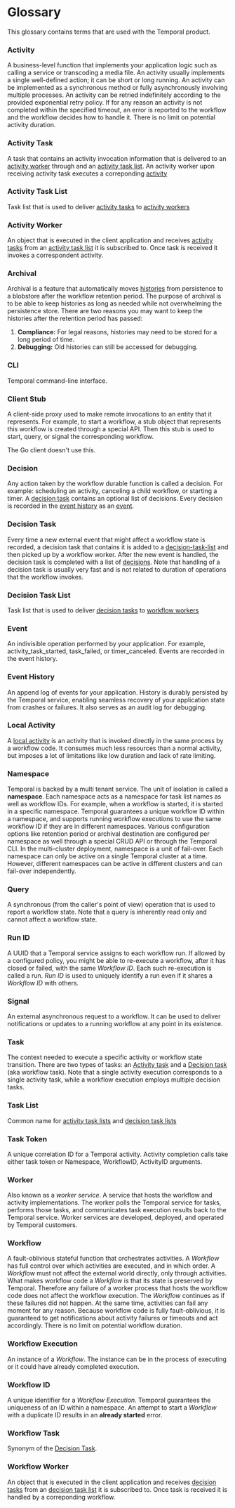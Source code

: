 # Glossary
This glossary contains terms that are used with the Temporal product.

### Activity
A business-level function that implements your application logic such as calling
a service or transcoding a media file. An activity usually implements a single
well-defined action; it can be short or long running. An activity can be implemented
as a synchronous method or fully asynchronously involving multiple processes.
An activity can be retried indefinitely according to the provided exponential retry policy.
If for any reason an activity is not completed within the specified timeout, an error is reported to the workflow and the workflow decides how to handle it. There is no limit on potential activity
duration.

### Activity Task
A task that contains an activity invocation information that is delivered to an [activity worker](#activity-worker) through and an  [activity task list](#activity-task-list). An activity worker upon receiving activity task executes a correponding [activity](#activity)

### Activity Task List
Task list that is used to deliver [activity tasks](#activity-task) to [activity workers](#activity-worker)

### Activity Worker
An object that is executed in the client application and receives [activity tasks](#activity-task) from an  [activity task list](#activity-task-list) it is subscribed to. Once task is received it invokes a correspondent activity.

### Archival
Archival is a feature that automatically moves [histories](#event-history) from persistence to a blobstore after
the workflow retention period. The purpose of archival is to be able to keep histories as long as needed
while not overwhelming the persistence store. There are two reasons you may want
to keep the histories after the retention period has passed:
1. **Compliance:** For legal reasons, histories may need to be stored for a long period of time.
2. **Debugging:** Old histories can still be accessed for debugging.

### CLI
Temporal command-line interface.

### Client Stub
A client-side proxy used to make remote invocations to an entity that it
represents. For example, to start a workflow, a stub object that represents
this workflow is created through a special API. Then this stub is used to start,
query, or signal the corresponding workflow.

The Go client doesn't use this.

### Decision
Any action taken by the workflow durable function is called a decision. For example:
scheduling an activity, canceling a child workflow, or starting a timer. A [decision task](#decision-task) contains an optional list of decisions. Every decision is recorded in the [event history](#event-history) as an [event](#event).

### Decision Task
Every time a new external event that might affect a workflow state is recorded, a decision task that contains it is added to a [decision-task-list](#decision-task-list) and then picked up by a workflow worker. After the new event is handled, the decision task is completed with a list of [decisions](#decision).
Note that handling of a decision task is usually very fast and is not related to duration
of operations that the workflow invokes.

### Decision Task List
Task list that is used to deliver [decision tasks](#decision-task) to [workflow workers](#workflow-worker)

### Event
An indivisible operation performed by your application. For example,
activity_task_started, task_failed, or timer_canceled. Events are recorded in the event history.

### Event History
An append log of events for your application. History is durably persisted
by the Temporal service, enabling seamless recovery of your application state
from crashes or failures. It also serves as an audit log for debugging.

### Local Activity

A [local activity](03_concepts/02_activities#local-activities) is an activity that is invoked directly in the same process by a workflow code. It consumes much less resources than a normal activity, but imposes a lot of limitations like low duration and lack of rate limiting.

### Namespace
Temporal is backed by a multi tenant service. The unit of isolation is called a **namespace**. Each namespace acts as a namespace for task list names as well as workflow IDs. For example, when a workflow is started, it is started in a
specific namespace. Temporal guarantees a unique workflow ID within a namespace, and
supports running workflow executions to use the same workflow ID if they are in
different namespaces. Various configuration options like retention period or archival destination are configured per namespace as well through a special CRUD API or through the Temporal CLI. In the multi-cluster deployment, namespace is a unit of fail-over. Each namespace can only be active on a single Temporal cluster at a time. However, different namespaces can be active in different clusters and can fail-over independently.

### Query
A synchronous (from the caller's point of view) operation that is used to
report a workflow state. Note that a query is inherently read only and cannot
affect a workflow state.

### Run ID
A UUID that a Temporal service assigns to each workflow run. If allowed by
a configured policy, you might be able to re-execute a workflow, after it has
closed or failed, with the same *Workflow ID*. Each such re-execution is called
a run. *Run ID* is used to uniquely identify a run even if it shares a *Workflow ID*
with others.

### Signal
An external asynchronous request to a workflow. It can be used to deliver
notifications or updates to a running workflow at any point in its existence.

### Task
The context needed to execute a specific activity or workflow state transition.
There are two types of tasks: an [Activity task](#activity-task) and a [Decision task](#decision-task)
(aka workflow task). Note that a single activity execution corresponds to a single activity task,
while a workflow execution employs multiple decision tasks.

### Task List
Common name for [activity task lists](#activity-task-list) and [decision task lists](#decision-task-list)

### Task Token
A unique correlation ID for a Temporal activity. Activity completion calls take either task token
or Namespace, WorkflowID, ActivityID arguments.

### Worker
Also known as a *worker service*. A service that hosts the workflow and
activity implementations. The worker polls the Temporal service for tasks, performs
those tasks, and communicates task execution results back to the Temporal service.
Worker services are developed, deployed, and operated by Temporal customers.

### Workflow
A fault-oblivious stateful function that orchestrates activities. A *Workflow* has full control over
which activities are executed, and in which order. A *Workflow* must not affect
the external world directly, only through activities. What makes workflow code
a *Workflow* is that its state is preserved by Temporal. Therefore any failure
of a worker process that hosts the workflow code does not affect the workflow
execution. The *Workflow* continues as if these failures did not happen. At the
same time, activities can fail any moment for any reason. Because workflow code
is fully fault-oblivious, it is guaranteed to get notifications about activity
failures or timeouts and act accordingly. There is no limit on potential workflow
duration.

### Workflow Execution
An instance of a *Workflow*. The instance can be in the process of executing
or it could have already completed execution.

### Workflow ID
A unique identifier for a *Workflow Execution*. Temporal guarantees the
uniqueness of an ID within a namespace. An attempt to start a *Workflow* with a
duplicate ID results in an **already started** error.

### Workflow Task
Synonym of the [Decision Task](#decision-task).

### Workflow Worker
An object that is executed in the client application and receives [decision tasks](#decision-task) from an  [decision task list](#decision-task-list) it is subscribed to. Once task is received it is handled by a correponding workflow.


